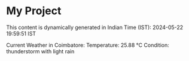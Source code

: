 # My Project

This content is dynamically generated in Indian Time (IST): 2024-05-22 19:59:51 IST


Current Weather in Coimbatore:
Temperature: 25.88 °C
Condition: thunderstorm with light rain
